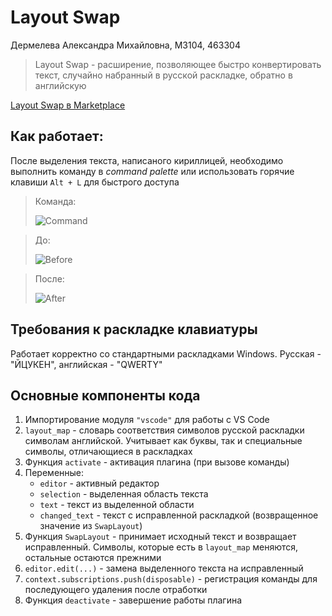 # Layout Swap

Дермелева Александра Михайловна, M3104, 463304

> Layout Swap - расширение, позволяющее быстро конвертировать текст, случайно набранный в русской раскладке, обратно в английскую

[Layout Swap в Marketplace](https://marketplace.visualstudio.com/items?itemName=AleksandraDermeleva.layoutswap)

## Как работает:

После выделения текста, написаного кириллицей, необходимо выполнить команду в *command palette* или использовать горячие клавиши `Alt + L` для быстрого доступа

>Команда:
>
>![Command](https://github.com/user-attachments/assets/d1662694-1d8a-46dc-899d-17ab20e642dc) 

>До:
>
>![Before](https://github.com/user-attachments/assets/62d4b392-ade4-44a2-96ae-54c0deefa8d3)

>После:
>
>![After](https://github.com/user-attachments/assets/af285ed1-1012-4b20-915f-5cbd2e03d40d)


## Требования к раскладке клавиатуры

Работает корректно со стандартными раскладками Windows. Русская - "ЙЦУКЕН", английская - "QWERTY"


## Основные компоненты кода

1. Импортирование модуля `"vscode"` для работы с VS Code
2. `layout_map` - словарь соответствия символов русской раскладки символам английской. Учитывает как буквы, так и специальные символы, отличающиеся в раскладках
3. Функция `activate` - активация плагина (при вызове команды)
4. Переменные:
    - `editor` - активный редактор
    - `selection` - выделенная область текста
    - `text` - текст из выделенной области
    - `changed_text` - текст с исправленной раскладкой (возвращенное значение из `SwapLayout`)
5. Функция `SwapLayout` - принимает исходный текст и возвращает исправленный. Символы, которые есть в `layout_map` меняются, остальные остаются прежними
6. `editor.edit(...)` - замена выделенного текста на исправленный
7. `context.subscriptions.push(disposable)` - регистрация команды для последующего удаления после отработки
8. Функция `deactivate` - завершение работы плагина
